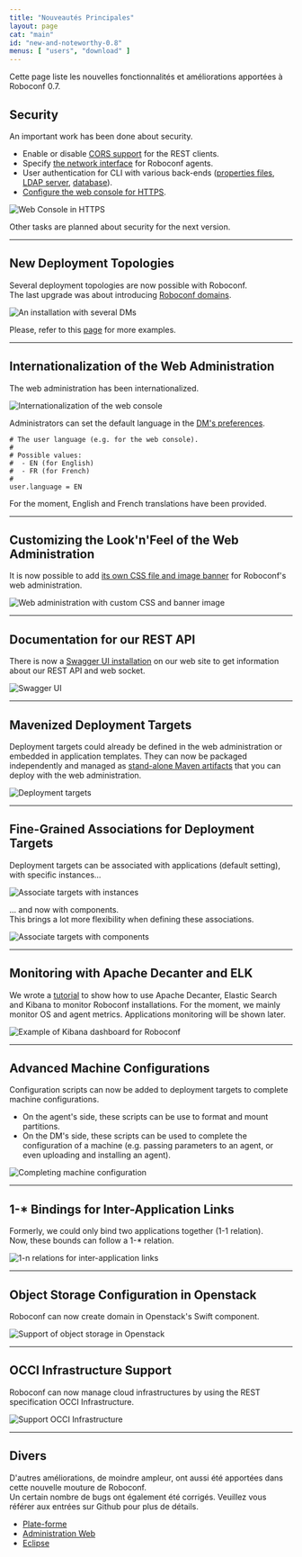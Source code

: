 ```yaml
---
title: "Nouveautés Principales"
layout: page
cat: "main"
id: "new-and-noteworthy-0.8"
menus: [ "users", "download" ]
---
```


Cette page liste les nouvelles fonctionnalités et améliorations apportées à Roboconf 0.7.


## Security

An important work has been done about security.

* Enable or disable [CORS support](../user-guide-0.8/security-and-cors.html) for the REST clients.
* Specify [the network interface](../user-guide-0.8/security-and-agents.html) for Roboconf agents.
* User authentication for CLI with various back-ends
([properties files](../user-guide-0.8/security-and-authentication-with-properties-files.html),
[LDAP server](../user-guide-0.8/security-and-authentication-with-a-ldap-server.html),
[database](../user-guide-0.8/security-and-authentication-with-a-database.html)).
* [Configure the web console for HTTPS](../user-guide-0.8/security-and-https-console.html).

<img src="/resources/img/nn-0.8-web-console-in-https.png" alt="Web Console in HTTPS" class="gs" />

Other tasks are planned about security for the next version.
<br />
<div><hr class="darker" /></div>


## New Deployment Topologies

Several deployment topologies are now possible with Roboconf.  
The last upgrade was about introducing [Roboconf domains](../user-guide-0.8/roboconf-domains.html).

<img src="/resources/img/nn-0.8-en-roboconf-domains--same-messaging.png" alt="An installation with several DMs" class="gs" />

Please, refer to this [page](../user-guide-0.8/roboconf-domains.html) for more examples.
<br />

<div><hr class="darker" /></div>


## Internationalization of the Web Administration

The web administration has been internationalized.  

<img src="/resources/img/nn-0.8-i18n.png" alt="Internationalization of the web console" class="gs" />

Administrators can set the default language in the [DM's preferences](../user-guide-0.8/roboconf-preferences.html).

```properties
# The user language (e.g. for the web console).
#
# Possible values:
#  - EN (for English)
#  - FR (for French)
#
user.language = EN
```

For the moment, English and French translations have been provided.
<div><hr class="darker" /></div>


## Customizing the Look'n'Feel of the Web Administration

It is now possible to add
[its own CSS file and image banner](../user-guide-snapshot/customizing-the-web-administration-look-n-feel.html)
for Roboconf's web administration.

<img src="/resources/img/nn-0.8-customizing-the-web-administration.png" alt="Web administration with custom CSS and banner image" class="gs" />
<div><hr class="darker" /></div>


## Documentation for our REST API

There is now a [Swagger UI installation](../developer-guide/rest-api.html) on our web site to get information
about our REST API and web socket.

<img src="/resources/img/nn-0.8-swagger-ui-for-roboconf.png" alt="Swagger UI" class="gs" />
<div><hr class="darker" /></div>


## Mavenized Deployment Targets

Deployment targets could already be defined in the web administration or embedded
in application templates. They can now be packaged independently and managed as
[stand-alone Maven artifacts](http://localhost:4000/en/user-guide-snapshot/maven-plugin-for-targets.html)
that you can deploy with the web administration.

<img src="/resources/img/nn-0.8-targets-upload.png" alt="Deployment targets" class="gs" />
<div><hr class="darker" /></div>


## Fine-Grained Associations for Deployment Targets

Deployment targets can be associated with applications (default setting),
with specific instances...

<img src="/resources/img/nn-0.8-fine-grained-associations-for-targets-2.png" alt="Associate targets with instances" class="gs" />

...  and now with components.  
This brings a lot more flexibility when defining these associations.

<img src="/resources/img/nn-0.8-fine-grained-associations-for-targets-1.png" alt="Associate targets with components" class="gs" />
<div><hr class="darker" /></div>


## Monitoring with Apache Decanter and ELK

We wrote a [tutorial](../user-guide-snapshot/tutorial-monitoring-roboconf-with-apache-decanter.html)
to show how to use Apache Decanter, Elastic Search and
Kibana to monitor Roboconf installations. For the moment, we mainly monitor
OS and agent metrics. Applications monitoring will be shown later.

<img src="/resources/img/nn-0.8-kibana-dashboard-example.png" alt="Example of Kibana dashboard for Roboconf" class="gs" />
<div><hr class="darker" /></div>


## Advanced Machine Configurations

Configuration scripts can now be added to deployment targets to complete machine configurations.

* On the agent's side, these scripts can be use to format and mount partitions.
* On the DM's side, these scripts can be used to complete the configuration
of a machine (e.g. passing parameters to an agent, or even uploading and installing an agent).

<img src="/resources/img/nn-0.8-advanced-machine-configurations.png" alt="Completing machine configuration" class="gs" />
<div><hr class="darker" /></div>


## 1-\* Bindings for Inter-Application Links

Formerly, we could only bind two applications together (1-1 relation).  
Now, these bounds can follow a 1-* relation.

<img src="/resources/img/nn-0.8-multi-bindings.png" alt="1-n relations for inter-application links" class="gs" />
<div><hr class="darker" /></div>


## Object Storage Configuration in Openstack

Roboconf can now create domain in Openstack's Swift component.

<img src="/resources/img/openstack.jpg" alt="Support of object storage in Openstack" class="gs" />
<div><hr class="darker" /></div>


## OCCI Infrastructure Support

Roboconf can now manage cloud infrastructures by using the REST specification OCCI
Infrastructure.

<img src="/resources/img/nn-0.8-occi-support.png" alt="Support OCCI Infrastructure" class="gs" />
<div><hr class="darker" /></div>


## Divers

D'autres améliorations, de moindre ampleur, ont aussi été apportées dans cette nouvelle mouture de Roboconf.  
Un certain nombre de bugs ont également été corrigés. Veuillez vous référer aux entrées sur Github pour plus de détails.

* [Plate-forme](https://github.com/roboconf/roboconf-platform/issues?utf8=%E2%9C%93&q=milestone%3A0.8)
* [Administration Web](https://github.com/roboconf/roboconf-web-administration/issues?utf8=%E2%9C%93&q=milestone%3A0.8)
* [Eclipse](https://github.com/roboconf/roboconf-eclipse/issues?q=milestone%3A0.8)

